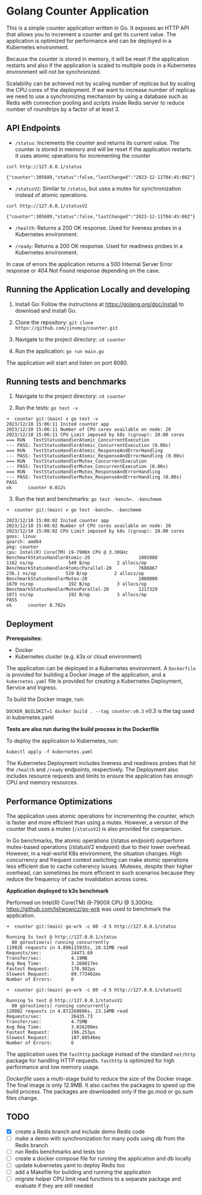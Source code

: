 # Golang Counter Application

This is a simple counter application written in Go. It exposes an HTTP API that allows you to increment a counter and get its current value. The application is optimized for performance and can be deployed in a Kubernetes environment.

Because the counter is stored in memory, it will be reset if the application restarts and also if the application is scaled to multiple pods in a Kubernetes environment will not be synchronized. 

Scalability can be achieved not by scaling number of replicas but by scaling the CPU cores of the deployment. If we want to increase number of replicas we need to use a synchronizing mechanism by using a database such as Redis with connection pooling and scripts inside Redis server to reduce number of roundtrips by a factor of at least 3.

## API Endpoints

- `/status`: Increments the counter and returns its current value. The counter is stored in memory and will be reset if the application restarts. It uses atomic operations for incrementing the counter
```
curl http://127.0.0.1/status

{"counter":305689,"status":false,"lastChanged":"2023-12-11T04:45:08Z"}
```
- `/statusV2`: Similar to `/status`, but uses a mutex for synchronization instead of atomic operations.
```
curl http://127.0.0.1/statusV2

{"counter":305689,"status":false,"lastChanged":"2023-12-11T04:45:08Z"}
```

- `/health`: Returns a 200 OK response. Used for liveness probes in a Kubernetes environment.

- `/ready`: Returns a 200 OK response. Used for readiness probes in a Kubernetes environment.


In case of errors the application returns a 500 Internal Server Error response or 404 Not Found response depending on the case.

## Running the Application Locally and developing

1. Install Go: Follow the instructions at https://golang.org/doc/install to download and install Go.

2. Clone the repository: `git clone https://github.com/jinxmcg/counter.git`

3. Navigate to the project directory: `cd counter`

4. Run the application: `go run main.go`

The application will start and listen on port 8080.

## Running tests and benchmarks

1. Navigate to the project directory: `cd counter`

2. Run the tests: `go test -v`

```
➜  counter git:(main) ✗ go test -v
2023/12/10 15:06:11 Inited counter app
2023/12/10 15:06:11 Number of CPU cores available on node: 20
2023/12/10 15:06:11 CPU Limit imposed by k8s (cgroup): 20.00 cores
=== RUN   TestStatusHandlerAtomic_ConcurrentExecution
--- PASS: TestStatusHandlerAtomic_ConcurrentExecution (0.00s)
=== RUN   TestStatusHandlerAtomic_ResponseAndErrorHandling
--- PASS: TestStatusHandlerAtomic_ResponseAndErrorHandling (0.00s)
=== RUN   TestStatusHandlerMutex_ConcurrentExecution
--- PASS: TestStatusHandlerMutex_ConcurrentExecution (0.00s)
=== RUN   TestStatusHandlerMutex_ResponseAndErrorHandling
--- PASS: TestStatusHandlerMutex_ResponseAndErrorHandling (0.00s)
PASS
ok      counter 0.012s
```

3. Run the test and benchmarks: `go test -bench=. -benchmem`

```
➜  counter git:(main) ✗ go test -bench=. -benchmem

2023/12/10 15:08:02 Inited counter app
2023/12/10 15:08:02 Number of CPU cores available on node: 20
2023/12/10 15:08:02 CPU Limit imposed by k8s (cgroup): 20.00 cores
goos: linux
goarch: amd64
pkg: counter
cpu: Intel(R) Core(TM) i9-7900X CPU @ 3.30GHz
BenchmarkStatusHandlerAtomic-20                  1085088              1162 ns/op             549 B/op          2 allocs/op
BenchmarkStatusHandlerAtomicParallel-20          7686867               236.1 ns/op           519 B/op          2 allocs/op
BenchmarkStatusHandlerMutex-20                   1000000              1670 ns/op             192 B/op          3 allocs/op
BenchmarkStatusHandlerMutexParallel-20           1217329              1071 ns/op             192 B/op          3 allocs/op
PASS
ok      counter 8.702s
```


## Deployment

**Prerequisites:**
- Docker
- Kubernetes cluster (e.g. k3s or cloud environment)

The application can be deployed in a Kubernetes environment. A `Dockerfile` is provided for building a Docker image of the application, and a `kubernetes.yaml` file is provided for creating a Kubernetes Deployment, Service and Ingress.

To build the Docker image, run: 

`DOCKER_BUILDKIT=1 docker build . --tag counter:v0.3` v0.3 is the tag used in kubernetes.yaml

**Tests are also run during the build process in the Dockerfile**

To deploy the application to Kubernetes, run: 

`kubectl apply -f kubernetes.yaml`

The Kubernetes Deployment includes liveness and readiness probes that hit the `/health` and `/ready` endpoints, respectively. The Deployment also includes resource requests and limits to ensure the application has enough CPU and memory resources.

## Performance Optimizations

The application uses atomic operations for incrementing the counter, which is faster and more efficient than using a mutex. However, a version of the counter that uses a mutex (`/statusV2`) is also provided for comparison.

In Go benchmarks, the atomic operations (/status endpoint) outperform mutex-based operations (/statusV2 endpoint) due to their lower overhead. 
However, in a real-world K8s environment, the situation changes. High concurrency and frequent context switching can make atomic operations less efficient due to cache coherency issues. Mutexes, despite their higher overhead, can sometimes be more efficient in such scenarios because they reduce the frequency of cache invalidation across cores.

**Application deployed to k3s benchmark**

Performed on Intel(R) Core(TM) i9-7900X CPU @ 3.30GHz. https://github.com/tsliwowicz/go-wrk was used to benchmark the application.
```
➜  counter git:(main) go-wrk -c 80 -d 5 http://127.0.0.1/status

Running 5s test @ http://127.0.0.1/status
  80 goroutine(s) running concurrently
119826 requests in 4.896115935s, 20.51MB read
Requests/sec:           24473.69
Transfer/sec:           4.19MB
Avg Req Time:           3.268817ms
Fastest Request:        178.982µs
Slowest Request:        89.773461ms
Number of Errors:       0
```

```
➜  counter git:(main) go-wrk -c 80 -d 5 http://127.0.0.1/statusV2

Running 5s test @ http://127.0.0.1/statusV2
  80 goroutine(s) running concurrently
128802 requests in 4.872268606s, 23.14MB read
Requests/sec:           26435.73
Transfer/sec:           4.75MB
Avg Req Time:           3.026206ms
Fastest Request:        196.253µs
Slowest Request:        107.60546ms
Number of Errors:       0
```

The application uses the `fasthttp` package instead of the standard `net/http` package for handling HTTP requests. `fasthttp` is optimized for high performance and low memory usage.

*Dockerfile* uses a multi-stage build to reduce the size of the Docker image. The final image is only 12.9MB. It also caches the packages to speed up the build process. The packages are downloaded only if the go.mod or go.sum files change.

## TODO
- [x] create a Redis branch and include demo Redis code
- [ ] make a demo with synchronization for many pods using db from the Redis branch
- [ ] run Redis benchmarks and tests too
- [ ] create a docker compose file for running the application and db locally
- [ ] update kubernetes.yaml to deploy Redis too
- [ ] add a Makefile for building and running the application
- [ ] migrate helper CPU limit read functions to a separate package and evaluate if they are still needed
